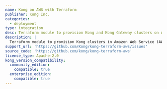 ```yaml
---
name: Kong on AWS with Terraform
publisher: Kong Inc.
categories:
  - deployment
type: integration
desc: Terraform module to provision Kong and Kong Gateway clusters on Amazon Web Services.
description: |
  Terraform module to provision Kong clusters in Amazon Web Service (AWS) using AWS best practices for architecture and security. Both Kong and Kong Gateway are supported. Available under the Apache License 2.0 license.
support_url: 'https://github.com/Kong/kong-terraform-aws/issues'
source_code: 'https://github.com/kong/kong-terraform-aws'
license_type: Apache-2.0
kong_version_compatibility:
  community_edition:
    compatible: true
  enterprise_edition:
    compatible: true
---
```

